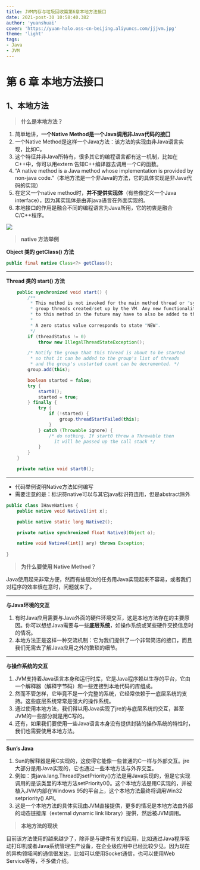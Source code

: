 ```yaml
---
title: JVM内存与垃圾回收篇第6章本地方法接口
date: 2021-post-30 10:58:40.382
author: 'yuanshuai'
cover: 'https://yuan-halo.oss-cn-beijing.aliyuncs.com/jjjvm.jpg'
theme: 'light'
tags: 
- Java
- JVM
---
```


# 第 6 章 本地方法接口

## 1、本地方法

> **什么是本地方法？**

1. 简单地讲，**一个Native Method是一个Java调用非Java代码的接囗**
2. 一个Native Method是这样一个Java方法：该方法的实现由非Java语言实现，比如C。
3. 这个特征并非Java所特有，很多其它的编程语言都有这一机制，比如在C++中，你可以用extern 告知C++编译器去调用一个C的函数。
4. “A native method is a Java method whose implementation is provided by non-java code.”（本地方法是一个非Java的方法，它的具体实现是非Java代码的实现）
5. 在定义一个native method时，**并不提供实现体**（有些像定义一个Java interface），因为其实现体是由非java语言在外面实现的。
6. 本地接口的作用是融合不同的编程语言为Java所用，它的初衷是融合C/C++程序。

![](https://hexobbblog.oss-cn-beijing.aliyuncs.com/images/jvm_first/108.png)

> **native 方法举例**

**Object 类的 getClass() 方法**

```java
public final native Class<?> getClass();
```

------

**Thread 类的 start() 方法**

```java
    public synchronized void start() {
        /**
         * This method is not invoked for the main method thread or "system"
         * group threads created/set up by the VM. Any new functionality added
         * to this method in the future may have to also be added to the VM.
         *
         * A zero status value corresponds to state "NEW".
         */
        if (threadStatus != 0)
            throw new IllegalThreadStateException();

        /* Notify the group that this thread is about to be started
         * so that it can be added to the group's list of threads
         * and the group's unstarted count can be decremented. */
        group.add(this);

        boolean started = false;
        try {
            start0();
            started = true;
        } finally {
            try {
                if (!started) {
                    group.threadStartFailed(this);
                }
            } catch (Throwable ignore) {
                /* do nothing. If start0 threw a Throwable then
                  it will be passed up the call stack */
            }
        }
    }

    private native void start0();
```

------

- 代码举例说明Native方法如何编写
- 需要注意的是：标识符native可以与其它java标识符连用，但是abstract除外

```java
public class IHaveNatives {
    public native void Native1(int x);

    public native static long Native2();

    private native synchronized float Native3(Object o);

    native void Native4(int[] ary) throws Exception;
    
}
```

> **为什么要使用 Native Method？**

Java使用起来非常方便，然而有些层次的任务用Java实现起来不容易，或者我们对程序的效率很在意时，问题就来了。

------

**与Java环境的交互**

1. 有时Java应用需要与Java外面的硬件环境交互，这是本地方法存在的主要原因。你可以想想Java需要与一些**底层系统**，如操作系统或某些硬件交换信息时的情况。
2. 本地方法正是这样一种交流机制：它为我们提供了一个非常简洁的接口，而且我们无需去了解Java应用之外的繁琐的细节。

------

**与操作系统的交互**

1. JVM支持着Java语言本身和运行时库，它是Java程序赖以生存的平台，它由一个解释器（解释字节码）和一些连接到本地代码的库组成。
2. 然而不管怎样，它毕竟不是一个完整的系统，它经常依赖于一底层系统的支持。这些底层系统常常是强大的操作系统。
3. 通过使用本地方法，我们得以用Java实现了jre的与底层系统的交互，甚至JVM的一些部分就是用C写的。
4. 还有，如果我们要使用一些Java语言本身没有提供封装的操作系统的特性时，我们也需要使用本地方法。

------

**Sun’s Java**

1. Sun的解释器是用C实现的，这使得它能像一些普通的C一样与外部交互。jre大部分是用Java实现的，它也通过一些本地方法与外界交互。
2. 例如：类java.lang.Thread的setPriority()方法是用Java实现的，但是它实现调用的是该类里的本地方法setPriority0()。这个本地方法是用C实现的，并被植入JVM内部在Windows 95的平台上，这个本地方法最终将调用Win32 setpriority() API。
3. 这是一个本地方法的具体实现由JVM直接提供，更多的情况是本地方法由外部的动态链接库（external dynamic link library）提供，然后被JVM调用。

> **本地方法的现状**

目前该方法使用的越来越少了，除非是与硬件有关的应用，比如通过Java程序驱动打印机或者Java系统管理生产设备，在企业级应用中已经比较少见。因为现在的异构领域间的通信很发达，比如可以使用Socket通信，也可以使用Web Service等等，不多做介绍。

